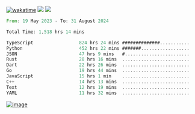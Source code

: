 [![wakatime](https://wakatime.com/badge/user/00eead22-fb14-4dd0-ab8a-3625cafbd50d.svg)](https://wakatime.com/@00eead22-fb14-4dd0-ab8a-3625cafbd50d)
![](https://komarev.com/ghpvc/?username=flatypus)
![](https://pixel.flatypus.me/flatypus?type=tracker)
<!--START_SECTION:waka-->

```rust
From: 19 May 2023 - To: 31 August 2024

Total Time: 1,518 hrs 14 mins

TypeScript                 824 hrs 24 mins ##############...........   54.06 %
Python                     452 hrs 22 mins #######..................   29.66 %
JSON                       47 hrs 9 mins   #........................   03.09 %
Rust                       28 hrs 16 mins  .........................   01.85 %
Dart                       22 hrs 26 mins  .........................   01.47 %
Go                         19 hrs 44 mins  .........................   01.29 %
JavaScript                 15 hrs 1 min    .........................   00.98 %
C++                        14 hrs 13 mins  .........................   00.93 %
Text                       12 hrs 19 mins  .........................   00.81 %
YAML                       11 hrs 32 mins  .........................   00.76 %
```

<!--END_SECTION:waka-->
[<img alt="image" src="https://github.com/flatypus/flatypus/assets/68029599/0a302dc1-501c-43a0-ae8d-37ec4817f3bd">](https://flatypus.me)

